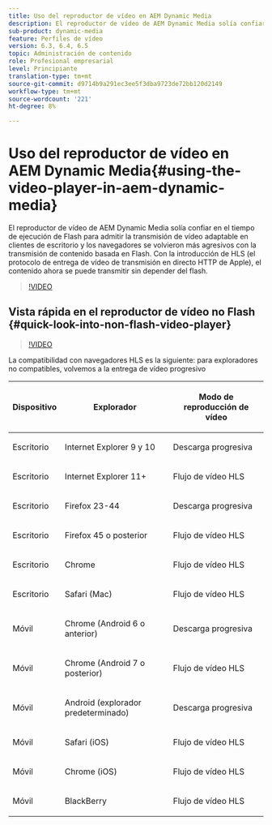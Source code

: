 ```yaml
---
title: Uso del reproductor de vídeo en AEM Dynamic Media
description: El reproductor de vídeo de AEM Dynamic Media solía confiar en el tiempo de ejecución de Flash para admitir la transmisión de vídeo adaptable en clientes de escritorio y los navegadores se volvieron más agresivos con la transmisión de contenido basada en Flash. Con la introducción de HLS (el protocolo de entrega de vídeo de transmisión en directo HTTP de Apple), el contenido ahora se puede transmitir sin depender del flash.
sub-product: dynamic-media
feature: Perfiles de vídeo
version: 6.3, 6.4, 6.5
topic: Administración de contenido
role: Profesional empresarial
level: Principiante
translation-type: tm+mt
source-git-commit: d9714b9a291ec3ee5f3dba9723de72bb120d2149
workflow-type: tm+mt
source-wordcount: '221'
ht-degree: 8%

---
```



# Uso del reproductor de vídeo en AEM Dynamic Media{#using-the-video-player-in-aem-dynamic-media}

El reproductor de vídeo de AEM Dynamic Media solía confiar en el tiempo de ejecución de Flash para admitir la transmisión de vídeo adaptable en clientes de escritorio y los navegadores se volvieron más agresivos con la transmisión de contenido basada en Flash. Con la introducción de HLS (el protocolo de entrega de vídeo de transmisión en directo HTTP de Apple), el contenido ahora se puede transmitir sin depender del flash.

>[!VIDEO](https://video.tv.adobe.com/v/16791/?quality=9&learn=on)

## Vista rápida en el reproductor de vídeo no Flash {#quick-look-into-non-flash-video-player}

>[!VIDEO](https://video.tv.adobe.com/v/17429/?quality=9&learn=on)

La compatibilidad con navegadores HLS es la siguiente: para exploradores no compatibles, volvemos a la entrega de vídeo progresivo

<table> 
 <thead> 
  <tr> 
   <th> <p>Dispositivo</p> </th>
   <th> <p>Explorador</p> </th>
   <th > <p>Modo de reproducción de vídeo</p> </th>
  </tr>
 </thead>
 <tbody>
  <tr> 
   <td> <p>Escritorio</p> </td>
   <td> <p>Internet Explorer 9 y 10</p> </td>
   <td> <p>Descarga progresiva</p> </td>
  </tr>
  <tr>
   <td> <p>Escritorio</p> </td>
   <td> <p>Internet Explorer 11+</p> </td>
   <td> <p>Flujo de vídeo HLS</p> </td>
  </tr>
  <tr>
   <td> <p>Escritorio</p> </td>
   <td> <p>Firefox 23-44</p> </td>
   <td> <p>Descarga progresiva</p> </td>
  </tr>
  <tr> 
   <td> <p>Escritorio</p> </td>
   <td> <p>Firefox 45 o posterior</p> </td>
   <td> <p>Flujo de vídeo HLS</p> </td>
  </tr>
  <tr> 
   <td> <p>Escritorio</p> </td>
   <td> <p>Chrome</p> </td>
   <td> <p>Flujo de vídeo HLS</p> </td>
  </tr>
  <tr> 
   <td> <p>Escritorio</p> </td>
   <td> <p>Safari (Mac)</p> </td>
   <td> <p>Flujo de vídeo HLS</p> </td>
  </tr>
  <tr> 
   <td> <p>Móvil</p> </td>
   <td> <p>Chrome (Android 6 o anterior)</p> </td>
   <td> <p>Descarga progresiva</p> </td>
  </tr>
  <tr> 
   <td> <p>Móvil</p> </td>
   <td> <p>Chrome (Android 7 o posterior)</p> </td>
   <td> <p>Flujo de vídeo HLS</p> </td>
  </tr>
  <tr> 
   <td> <p>Móvil</p> </td>
   <td> <p>Android (explorador predeterminado)</p> </td>
   <td> <p>Descarga progresiva</p> </td>
  </tr>
  <tr> 
   <td> <p>Móvil</p> </td>
   <td> <p>Safari (iOS)</p> </td>
   <td> <p>Flujo de vídeo HLS</p> </td>
  </tr>
  <tr> 
   <td> <p>Móvil</p> </td>
   <td> <p>Chrome (iOS)</p> </td>
   <td> <p>Flujo de vídeo HLS</p> </td>
  </tr>
  <tr> 
   <td> <p>Móvil</p> </td>
   <td> <p>BlackBerry</p> </td>
   <td> <p>Flujo de vídeo HLS</p> </td>
  </tr>
 </tbody>
</table>